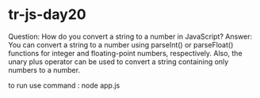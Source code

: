 # tr-js-day20
Question: How do you convert a string to a number in JavaScript?
Answer: You can convert a string to a number using parseInt() or parseFloat() functions for integer and floating-point numbers, respectively. Also, the unary plus operator can be used to convert a string containing only numbers to a number.

to run use command : node app.js

